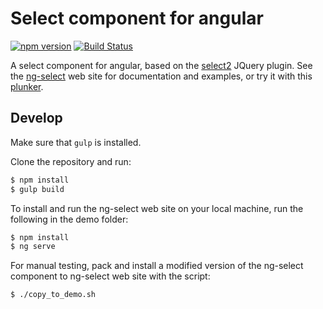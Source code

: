 # Select component for angular
[![npm version](https://badge.fury.io/js/ng-select.svg)](https://badge.fury.io/js/ng-select)
[![Build Status](https://travis-ci.org/basvandenberg/ng-select.svg?branch=master)](https://travis-ci.org/basvandenberg/ng-select)

A select component for angular, based on the [select2] JQuery plugin. See the
[ng-select] web site for documentation and examples, or try it with this [plunker].

## Develop

Make sure that `gulp` is installed.

Clone the repository and run:
```bash
$ npm install
$ gulp build
```

To install and run the ng-select web site on your local machine, run the following in the demo
folder:
```bash
$ npm install
$ ng serve
```

For manual testing, pack and install a modified version of the ng-select component to ng-select web 
site with the script:
```bash
$ ./copy_to_demo.sh
```
[ng-select]: https://basvandenberg.github.io/ng-select
[select2]: https://select2.github.io
[plunker]: https://plnkr.co/edit/vxwV6zxEwZGVUVR5V6tg?p=preview
